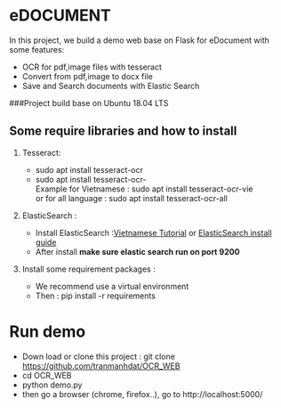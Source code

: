 # eDOCUMENT

In this project, we build a demo web base on Flask for eDocument with some features:  
- OCR for pdf,image files with tesseract
- Convert from pdf,image to docx file
- Save and Search documents with Elastic Search  

###Project build base on Ubuntu 18.04 LTS

## Some require libraries and how to install

1. Tesseract:  

    - sudo apt install tesseract-ocr 
    - sudo apt install tesseract-ocr-<language options>  
       Example for Vietnamese : sudo apt install tesseract-ocr-vie  
  or for all language : sudo apt install tesseract-ocr-all  
  
2. ElasticSearch :  
    - Install ElasticSearch :[Vietnamese Tutorial](https://stackjava.com/elasticsearch/huong-dan-cai-dat-elasticsearch-tren-ubuntu-16-04.html)
or [ElasticSearch install guide](https://www.elastic.co/guide/en/elasticsearch/reference/current/install-elasticsearch.html)  
    - After install <b>make sure elastic search run on port 9200</b>

3. Install some requirement packages :  
    - We recommend use a virtual environment  
    - Then : pip install -r requirements  
    
# Run demo
* Down load or clone this project : git clone https://github.com/tranmanhdat/OCR_WEB
* cd OCR_WEB
* python demo.py
* then go a browser (chrome, firefox..), go to http://localhost:5000/